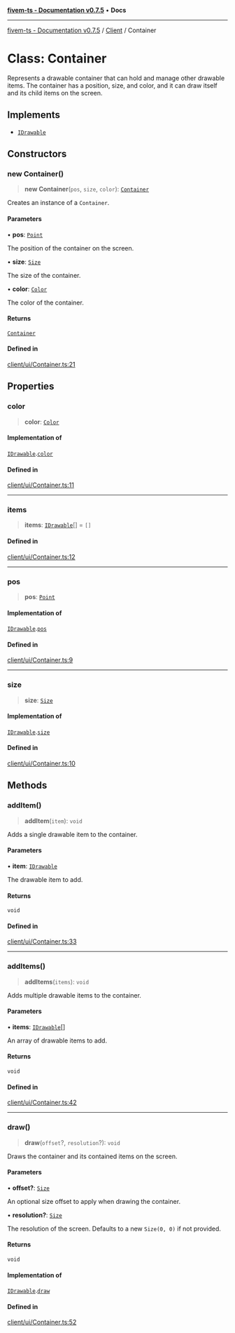 [**fivem-ts - Documentation v0.7.5**](../../../README.md) • **Docs**

***

[fivem-ts - Documentation v0.7.5](../../../README.md) / [Client](../README.md) / Container

# Class: Container

Represents a drawable container that can hold and manage other drawable items.
The container has a position, size, and color, and it can draw itself and its child items on the screen.

## Implements

- [`IDrawable`](../interfaces/IDrawable.md)

## Constructors

### new Container()

> **new Container**(`pos`, `size`, `color`): [`Container`](Container.md)

Creates an instance of a `Container`.

#### Parameters

• **pos**: [`Point`](Point.md)

The position of the container on the screen.

• **size**: [`Size`](Size.md)

The size of the container.

• **color**: [`Color`](Color.md)

The color of the container.

#### Returns

[`Container`](Container.md)

#### Defined in

[client/ui/Container.ts:21](https://github.com/Purpose-Dev/fivem-ts/blob/main/src/client/ui/Container.ts#L21)

## Properties

### color

> **color**: [`Color`](Color.md)

#### Implementation of

[`IDrawable`](../interfaces/IDrawable.md).[`color`](../interfaces/IDrawable.md#color)

#### Defined in

[client/ui/Container.ts:11](https://github.com/Purpose-Dev/fivem-ts/blob/main/src/client/ui/Container.ts#L11)

***

### items

> **items**: [`IDrawable`](../interfaces/IDrawable.md)[] = `[]`

#### Defined in

[client/ui/Container.ts:12](https://github.com/Purpose-Dev/fivem-ts/blob/main/src/client/ui/Container.ts#L12)

***

### pos

> **pos**: [`Point`](Point.md)

#### Implementation of

[`IDrawable`](../interfaces/IDrawable.md).[`pos`](../interfaces/IDrawable.md#pos)

#### Defined in

[client/ui/Container.ts:9](https://github.com/Purpose-Dev/fivem-ts/blob/main/src/client/ui/Container.ts#L9)

***

### size

> **size**: [`Size`](Size.md)

#### Implementation of

[`IDrawable`](../interfaces/IDrawable.md).[`size`](../interfaces/IDrawable.md#size)

#### Defined in

[client/ui/Container.ts:10](https://github.com/Purpose-Dev/fivem-ts/blob/main/src/client/ui/Container.ts#L10)

## Methods

### addItem()

> **addItem**(`item`): `void`

Adds a single drawable item to the container.

#### Parameters

• **item**: [`IDrawable`](../interfaces/IDrawable.md)

The drawable item to add.

#### Returns

`void`

#### Defined in

[client/ui/Container.ts:33](https://github.com/Purpose-Dev/fivem-ts/blob/main/src/client/ui/Container.ts#L33)

***

### addItems()

> **addItems**(`items`): `void`

Adds multiple drawable items to the container.

#### Parameters

• **items**: [`IDrawable`](../interfaces/IDrawable.md)[]

An array of drawable items to add.

#### Returns

`void`

#### Defined in

[client/ui/Container.ts:42](https://github.com/Purpose-Dev/fivem-ts/blob/main/src/client/ui/Container.ts#L42)

***

### draw()

> **draw**(`offset`?, `resolution`?): `void`

Draws the container and its contained items on the screen.

#### Parameters

• **offset?**: [`Size`](Size.md)

An optional size offset to apply when drawing the container.

• **resolution?**: [`Size`](Size.md)

The resolution of the screen. Defaults to a new `Size(0, 0)` if not provided.

#### Returns

`void`

#### Implementation of

[`IDrawable`](../interfaces/IDrawable.md).[`draw`](../interfaces/IDrawable.md#draw)

#### Defined in

[client/ui/Container.ts:52](https://github.com/Purpose-Dev/fivem-ts/blob/main/src/client/ui/Container.ts#L52)

